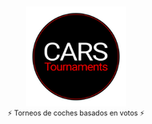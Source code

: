 <div align="center">
  <img src="./logo.png" width="200" />
</div>
<div align="center">
  ⚡️ Torneos de coches basados en votos ⚡️
<br />
</div>

